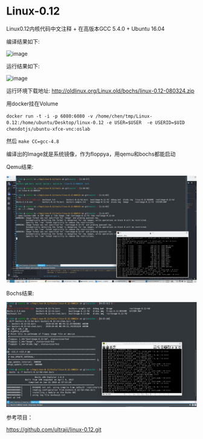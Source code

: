 # Linux-0.12
Linux0.12内核代码中文注释 + 在高版本GCC 5.4.0 + Ubuntu 16.04

编译结果如下:

![image](https://github.com/sky-big/Linux-0.12/blob/master/compile_picture.jpg)


运行结果如下:

![image](https://github.com/sky-big/Linux-0.12/blob/master/run_result.jpg)



运行环境下载地址:
http://oldlinux.org/Linux.old/bochs/linux-0.12-080324.zip


用docker挂在Volume

`docker run -t -i -p 6080:6080 -v /home/chen/tmp/Linux-0.12:/home/ubuntu/Desktop/linux-0.12 -e USER=$USER  -e USERID=$UID chendotjs/ubuntu-xfce-vnc:oslab`

然后 `make CC=gcc-4.8`

编译出的Image就是系统镜像，作为floppya，用qemu和bochs都能启动

Qemu结果:

![image](./qemu-run-kernel.png)

Bochs结果:

![image](./bochs-run-kernel.png)

参考项目：

<https://github.com/ultraji/linux-0.12.git>